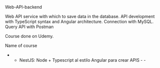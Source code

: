 Web-API-backend

Web API service with which to save data in the database.
API development with TypeScript syntax and Angular architecture.
Connection with MySQL. Query API with Postman


Course done on Udemy.

Name of course

 - - NestJS: Node + Typescript al estilo Angular para crear APIS - -
